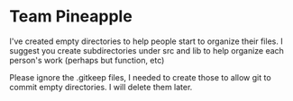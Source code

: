 # Team Pineapple
I've created empty directories to help people start to organize their files.
I suggest you create subdirectories under src and lib to help organize
each person's work (perhaps but function, etc)

Please ignore the .gitkeep files, I needed to create those to allow git to
commit empty directories.  I will delete them later.
